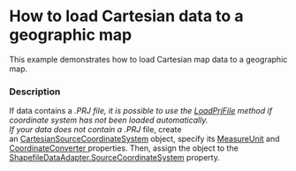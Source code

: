 # How to load Cartesian data to a geographic map


This example demonstrates how to load Cartesian map data to a geographic map.


<h3>Description</h3>

If data contains a <em>*.PRJ</em> file, it is possible to use the&nbsp;<a href="https://documentation.devexpress.com/#wpf/DevExpressXpfMapShapefileDataAdapter_LoadPrjFiletopic">LoadPrjFile</a> method if coordinate system&nbsp;has not&nbsp;been loaded automatically.<br />If your data does not contain a&nbsp;<em>*.PRJ</em> file, create an&nbsp;<a href="https://documentation.devexpress.com/#WPF/clsDevExpressXpfMapCartesianSourceCoordinateSystemtopic">CartesianSourceCoordinateSystem</a> object, specify its&nbsp;<a href="https://documentation.devexpress.com/#WPF/DevExpressXpfMapCartesianSourceCoordinateSystem_MeasureUnittopic">MeasureUnit</a> and <a href="https://documentation.devexpress.com/#WPF/DevExpressXpfMapSourceCoordinateSystem_CoordinateConvertertopic">CoordinateConverter </a>properties. Then, assign the object to the <a href="https://documentation.devexpress.com/#WPF/DevExpressXpfMapShapefileDataAdapter_SourceCoordinateSystemtopic">ShapefileDataAdapter.SourceCoordinateSystem</a>&nbsp;property.<br /><br />

<br/>


